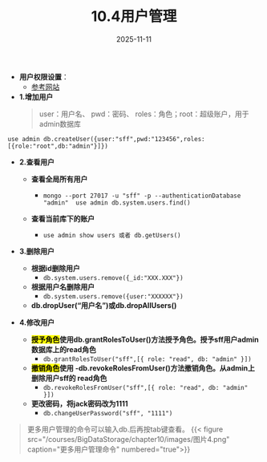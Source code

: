 ﻿---
title: 10.4用户管理
date: 2025-11-11
type: book
---


- **用户权限设置**：
  - [参考网站](https://www.cnblogs.com/pl-boke/p/10063351.html)
- **1.增加用户**
  > user：用户名、 pwd：密码、 roles：角色；root：超级账户，用于admin数据库

``use admin
db.createUser({user:"sff",pwd:"123456",roles:[{role:"root",db:"admin"}]})``

- **2.查看用户**
  - **查看全局所有用户**
    - ``mongo --port 27017 -u "sff" -p --authenticationDatabase "admin" 
use admin
db.system.users.find()``

  - **查看当前库下的账户**
    - ``use admin
show users 或者 db.getUsers()``

- **3.删除用户**
  - **根据id删除用户**
    - ``db.system.users.remove({_id:"XXX.XXX"})``
  - **根据用户名删除用户**
    - ``db.system.users.remove({user:"XXXXXX"})
``
  - **db.dropUser(“用户名”)或db.dropAllUsers()**

- **4.修改用户**
  - **<mark>授予角色</mark>使用db.grantRolesToUser()方法授予角色。授予sff用户admin数据库上的read角色**
    - ``db.grantRolesToUser("sff",[{ role: "read", db: "admin" }])``
  - **<mark>撤销角色</mark>使用   -db.revokeRolesFromUser()方法撤销角色。从admin上删除用户sff的 read角色**
    - ``db.revokeRolesFromUser("sff",[{ role: "read", db: "admin" }])``
  - **更改密码，将jack密码改为1111**
    - ``db.changeUserPassword("sff", "1111")``

> 更多用户管理的命令可以输入db.后再按tab键查看。
> {{< figure src="/courses/BigDataStorage/chapter10/images/图片4.png" caption="更多用户管理命令" numbered="true">}}
